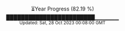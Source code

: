 <p align="center">
⏳Year Progress (82.19 %) <br>
████████████████████████▁▁▁▁▁▁ <br>
<sub>Updated: Sat, 28 Oct 2023 00:08:00 GMT</sub>
</p>


